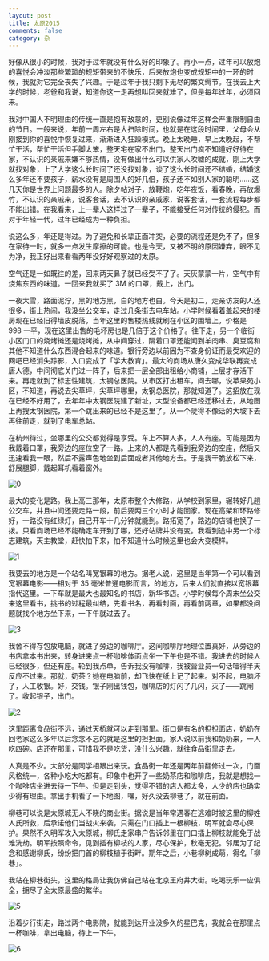 ```yaml
---
layout: post
title: 太原2015
comments: false
category: 杂
---
```


好像从很小的时候，我对于过年就没有什么好的印象了。再小一点，过年可以放炮的喜悦会冲淡那些繁琐的规矩带来的不快乐，后来放炮也变成规矩中的一环的时候，我就对它完全丧失了兴趣。于是过年于我只剩下无尽的繁文缛节。在我去上大学的时候，老爸和我说，知道你这一走再想叫回来就难了，但是每年过年，必须回来。

我对中国人不明理由的传统一直是抱有敌意的，更别说像过年这样会严重限制自由的节日。一般来说，年前一周左右是大扫除时间，也就是在这段时间里，父母会从刚接到你的喜悦中恢复过来，渐渐进入狂躁模式。晚上太晚睡，早上太晚起，不帮忙干活，帮忙干活但手脚太笨，整天宅在家不出门，整天出门疯不知道好好待在家，不认识的亲戚来嫌不够热情，没有做出什么可以供家人吹嘘的成就，刚上大学就找对象，上了大学这么长时间了还没找对象，谈了这么长时间还不结婚，结婚这么多年还不要孩子，薪水没有是周围人的好几倍，孩子还不如别人家的聪明……这几天你是世界上问题最多的人。除夕帖对子，放鞭炮，吃年夜饭，看春晚，再放爆竹，不认识的亲戚来，说客套话，去不认识的亲戚家，说客套话，一套流程每步都不能出错。在我看来，上一辈人这样过了一辈子，不能接受任何对传统的侵犯。而对于年轻一代，过年已经成为一种负担。

说这么多，年还是得过。为了避免和长辈正面冲突，必要的流程还是免不了，但多在家待一时，就多一点发生摩擦的可能。也是今天，又被不明的原因嫌弃，眼不见为净，我正好出来看看两年没好好观察过的太原。

空气还是一如既往的差，回来两天鼻子就已经受不了了。天灰蒙蒙一片，空气中有烧焦东西的味道。一回来我就买了 3M 的口罩，戴上，出门。

一夜大雪，路面泥泞，黑的地方黑，白的地方也白。今天是初二，走亲访友的人还很多，街上热闹，我没坐公交车，走过几条街去电车站。小学时候看着盖起来的楼房现在已经旧得墙皮脱落，当年这里的售楼热线就刷在小区的围墙上，价格是 998 一平，现在这里出售的毛坏房也是几倍于这个价格了。往下走，另一个临街小区门口的烧烤摊还是烧烤摊，从中间穿过，隔着口罩还能闻到羊肉串、臭豆腐和其他不知道什么东西混合起来的味道。银行旁边以前因为不查身份证而最受欢迎的网吧已经消失踪影，入口变成了「学大教育」。最大的商场从唐久变成华联再变成唐人德，中间彻底关门过一阵子，后来把一层全部出租给小商铺，上层才存活下来。再走就到了标志性建筑，太钢总医院。从市区打出租车，问去哪，说苹果苑小区，不知道，再说去尖草坪，尖草坪哪里，太钢总医院，那就知道了。这招放在现在已经不好用了，去年年中太钢医院建了新址，大型设备都已经迁移过去，从地图上再搜太钢医院，第一个跳出来的已经不是这里了。从一个陡得不像话的大坡下去再往前走，就到了电车总站。

在杭州待过，坐哪里的公交都觉得是享受。车上不算人多，人人有座。可能是因为我戴着口罩，我旁边的座位空了一路。上来的人都是先看到我旁边的空座，然后又迅速看我一眼，然后不露声色地坐到后面或者其他地方去。于是我干脆放松下来，舒展腿脚，戴起耳机看着窗外。

![0](//blog.mforever78.com/images/taiyuan2014_0.jpg)

最大的变化是路。我上高三那年，太原市整个大修路，从学校到家里，辗转好几趟公交车，并且中间还要走路一段，前后要两三个小时才能回家。现在高架和环路修好，一路没有红绿灯，自己开车十几分钟就能到。路拓宽了，路边的店铺也换了一拨。只看商场已经不能确定车开到了哪，还好站牌并没有变。我看到途中另一个标志建筑，天主教堂，赶快拍下来，怕不知道什么时候这里也会大变模样。

![1](//blog.mforever78.com/images/taiyuan2014_1.jpg)

我要去的地方是一个站名叫宽银幕的地方。据老人说，这里是当年第一个可以看到宽银幕电影——相对于 35 毫米普通电影而言，的地方，后来人们就直接以宽银幕指代这里。一下车就是最大也最知名的书店，新华书店。小学时候每个周末坐公交来这里看书，挑书的过程最纠结，先看书名，再看封面，再看前两章，如果都没问题就找个地方坐下来，一下午就过去了。

![3](//blog.mforever78.com/images/taiyuan2014_3.jpg)

我舍不得存包放电脑，就进了旁边的咖啡厅。这间咖啡厅地理位置真好，从旁边的书店拿本书出来，转身进来点一杯咖啡体面点坐一下午也是不错。我进去的时候人已经很多，但还有座。轮到我点单，告诉我没有咖啡，我被营业员一句话噎得半天反应不过来。那就，奶茶？她在电脑前，却飞快在纸上记了起来。对不起，电脑坏了，人工收银。好，交钱。银子刚出钱包，咖啡店的灯闪了几闪，灭了——跳闸了。收起银子，出门。

![2](//blog.mforever78.com/images/taiyuan2014_2.jpg)

这里距离食品街不远，通过天桥就可以走到那里。街口是有名的担担面店，奶奶在回老家这么多年以后念念不忘的就是这里的担担面。家人说以前我和奶奶来，一人吃四碗。店还在那里，可惜我不是吃货，没什么兴趣，就往食品街里走去。

人真是不少。大部分是同学相跟出来玩。食品街一年还是两年前翻修过一次，门面风格统一，各种小吃大吃都有。印象中也开了一些奶茶店和咖啡店，我就是想找一个咖啡店坐进去待一下午。但是走到头，觉得不错的店人都太多，人少的店也确实少得有理由。拿出手机看了一下地图，嘿，好久没去柳巷了，就在前面。

柳巷可以说是太原城无人不晓的商业街。据说是当年常遇春在逃难时被这里的柳姓人氏所救，后承诺他们当战火来袭，只需在门口插上一根柳枝，明军就会尽心保护。果然不久明军攻入太原城，柳氏走家串户告诉邻里在门口插上柳枝就能免于战难洗劫。明军按照命令，见到插有柳枝的人家，尽心保护，秋毫无犯。邻居为了纪念和感谢柳氏，纷纷把门首的柳枝植于街畔。期年之后，小巷柳树成萌，得名「柳巷」。

我站在柳巷街头，这里的格局让我仿佛自己站在北京王府井大街。吃喝玩乐一应俱全，拥尽了全太原最盛的繁华。

![5](//blog.mforever78.com/images/taiyuan2014_5.jpg)

沿着步行街走，路过两个电影院，就能到达开业没多久的星巴克，我就会在那里点一杯咖啡，拿出电脑，待上一下午。

![6](//blog.mforever78.com/images/taiyuan2014_6.jpg)
